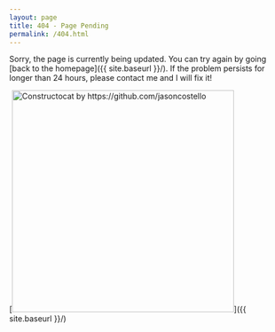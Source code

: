 ```yaml
---
layout: page
title: 404 - Page Pending
permalink: /404.html
---
```


Sorry, the page is currently being updated. You can try again by going [back to the homepage]({{ site.baseurl }}/). If the problem persists for longer than 24 hours, please contact me and I will fix it!

[<img src="{{ site.baseurl }}/images/404.jpg" alt="Constructocat by https://github.com/jasoncostello" style="width: 400px;"/>]({{ site.baseurl }}/)
